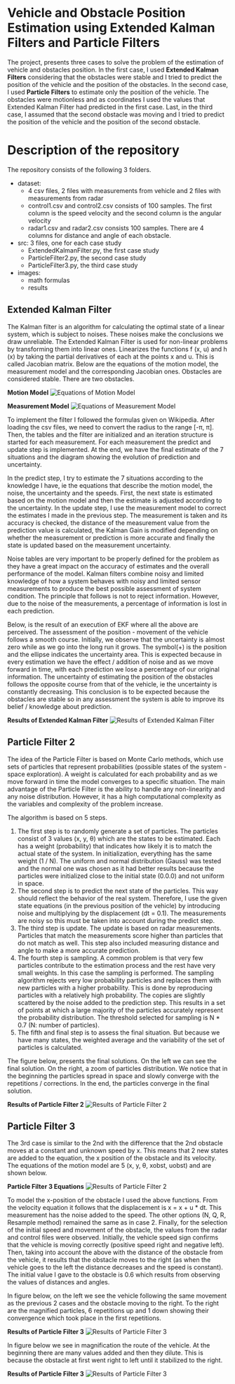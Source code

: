 # Vehicle and Obstacle Position Estimation using Extended Kalman Filters and Particle Filters

The project, presents three cases to solve the problem of the estimation of vehicle and obstacles position. In the first case, I used **Extended Kalman Filters** considering that the obstacles were stable and I tried to predict the position of the vehicle and the position of the obstacles. In the second case, I used **Particle Filters** to estimate only the position of the vehicle. The obstacles were motionless and as coordinates I used the values that Extended Kalman Filter had predicted in the first case. Last, in the third case, I assumed that the second obstacle was moving and I tried to predict the position of the vehicle and the position of the second obstacle.

# Description of the repository

The repository consists of the following 3 folders.

- dataset: 
    - 4 csv files, 2 files with measurements from vehicle and 2 files with measurements from radar
    - control1.csv and control2.csv consists of 100 samples. The first column is the speed velocity and the second column is the angular velocity
    - radar1.csv and radar2.csv consists 100 samples. There are 4 columns for distance and angle of each obstacle. 
- src: 3 files, one for each case study
    - ExtendedKalmanFilter.py, the first case study
    - ParticleFilter2.py, the second case study
    - ParticleFilter3.py, the third case study
- images: 
    - math formulas
    - results

## Extended Kalman Filter

The Kalman filter is an algorithm for calculating the optimal state of a linear system, which is subject to noises. These noises make the conclusions we draw unreliable. The Extended Kalman Filter is used for non-linear problems by transforming them into linear ones. Linearizes the functions f (x, u) and h (x) by taking the partial derivatives of each at the points x and u. This is called Jacobian matrix. Below are the equations of the motion model, the measurement model and the corresponding Jacobian ones. Obstacles are considered stable. There are two obstacles.

**Motion Model**
![Equations of Motion Model](https://github.com/AngelikiTsintzira/Vehicle-and-Obstacle-Position-Estimation-using-Extended-Kalman-and-Particle-Filters/blob/master/images/motionModelEquations.png?raw=true)

**Measurement Model**
![Equations of Measurement Model](https://github.com/AngelikiTsintzira/Vehicle-and-Obstacle-Position-Estimation-using-Extended-Kalman-and-Particle-Filters/blob/master/images/measurementModelEquations.png?raw=true)

To implement the filter I followed the formulas given on Wikipedia. After loading the csv files, we need to convert the radius to the range [-π, π].
Then, the tables and the filter are initialized and an iteration structure is started for each measurement. For each measurement the predict and update step is implemented. At the end, we have the final estimate of the 7 situations and the diagram showing the evolution of prediction and uncertainty. 

In the predict step, I try to estimate the 7 situations according to the knowledge I have, ie the equations that describe the motion model, the noise, the uncertainty and the speeds. First, the next state is estimated based on the motion model and then the estimate is adjusted according to the uncertainty. In the update step, I use the measurement model to correct the estimates I made in the previous step. The measurement is taken and its accuracy is checked, the distance of the measurement value from the prediction value is calculated, the Kalman Gain is modified depending on whether the measurement or prediction is more accurate and finally the state is updated based on the measurement uncertainty.

Noise tables are very important to be properly defined for the problem as they have a great impact on the accuracy of estimates and the overall performance of the model. Kalman filters combine noisy and limited knowledge of how a system behaves with noisy and limited sensor measurements to produce the best possible assessment of system condition. The principle that follows is not to reject information. However, due to the noise of the measurements, a percentage of information is lost in each prediction.

Below, is the result of an execution of EKF where all the above are perceived. The assessment of the position - movement of the vehicle follows a smooth course. Initially, we observe that the uncertainty is almost zero while as we go into the long run it grows. The symbol(+) is the position and the ellipse indicates the uncertainty area. This is expected because in every estimation we have the effect / addition of noise and as we move forward in time, with each prediction we lose a percentage of our original information. The uncertainty of estimating the position of the obstacles follows the opposite course from that of the vehicle, ie the uncertainty is constantly decreasing. This conclusion is to be expected because the obstacles are stable so in any assessment the system is able to improve its belief / knowledge about prediction.

**Results of Extended Kalman Filter**
![Results of Extended Kalman Filter](https://github.com/AngelikiTsintzira/Vehicle-and-Obstacle-Position-Estimation-using-Extended-Kalman-and-Particle-Filters/blob/master/images/ExtendedKalmanFilterResults.png?raw=true)

## Particle Filter 2

The idea of ​​the Particle Filter is based on Monte Carlo methods, which use sets of particles that represent probabilities (possible states of the system - space exploration). A weight is calculated for each probability and as we move forward in time the model converges to a specific situation. The main advantage of the Particle Filter is the ability to handle any non-linearity and any noise distribution. However, it has a high computational complexity as the variables and complexity of the problem increase. 

The algorithm is based on 5 steps. 
1. The first step is to randomly generate a set of particles. The particles consist of 3 values ​​(x, y, θ) which are the states to be estimated. Each has a weight (probability) that indicates how likely it is to match the actual state of the system. In initialization, everything has the same weight (1 / N). The uniform and normal distribution (Gauss) was tested and the normal one was chosen as it had better results because the particles were initialized close to the initial state (0.0.0) and not uniform in space. 
2. The second step is to predict the next state of the particles. This way should reflect the behavior of the real system. Therefore, I use the given state equations (in the previous position of the vehicle) by introducing noise and multiplying by the displacement (dt = 0.1). The measurements are noisy so this must be taken into account during the predict step. 
3. The third step is update. The update is based on radar measurements. Particles that match the measurements score higher than particles that do not match as well. This step also included measuring distance and angle to make a more accurate prediction. 
4. The fourth step is sampling. A common problem is that very few particles contribute to the estimation process and the rest have very small weights. In this case the sampling is performed. The sampling algorithm rejects very low probability particles and replaces them with new particles with a higher probability. This is done by reproducing particles with a relatively high probability. The copies are slightly scattered by the noise added to the prediction step. This results in a set of points at which a large majority of the particles accurately represent the probability distribution. The threshold selected for sampling is N * 0.7 (N: number of particles).
5. The fifth and final step is to assess the final situation. But because we have many states, the weighted average and the variability of the set of particles is calculated.

The figure below, presents the final solutions. On the left we can see the final solution. On the right, a zoom of particles distribution. We notice that in the beginning the particles spread in space and slowly converge with the repetitions / corrections. In the end, the particles converge in the final solution.

**Results of Particle Filter 2**
![Results of Particle Filter 2](https://github.com/AngelikiTsintzira/Vehicle-and-Obstacle-Position-Estimation-using-Extended-Kalman-and-Particle-Filters/blob/master/images/ParticleFilters2Results.png?raw=true)

## Particle Filter 3

The 3rd case is similar to the 2nd with the difference that the 2nd obstacle moves at a constant and unknown speed by x. This means that 2 new states are added to the equation, the x position of the obstacle and its velocity. The equations of the motion model are 5 (x, y, θ, xobst, uobst) and are shown below.

**Particle Filter 3 Equations**
![Results of Particle Filter 2](https://github.com/AngelikiTsintzira/Vehicle-and-Obstacle-Position-Estimation-using-Extended-Kalman-and-Particle-Filters/blob/master/images/particleFilter3Equations.png?raw=true)

To model the x-position of the obstacle I used the above functions. From the velocity equation it follows that the displacement is x = x + u * dt. This measurement has the noise added to the speed. The other options (N, Q, R, Resample method) remained the same as in case 2. Finally, for the selection of the initial speed and movement of the obstacle, the values ​​from the radar and control files were observed. Initially, the vehicle speed sign confirms that the vehicle is moving correctly (positive speed right and negative left). Then, taking into account the above with the distance of the obstacle from the vehicle, it results that the obstacle moves to the right (as when the vehicle goes to the left the distance decreases and the speed is constant). The initial value I gave to the obstacle is 
0.6 which results from observing the values ​​of distances and angles.

In figure below, on the left we see the vehicle following the same movement as the previous 2 cases and the obstacle moving to the right. To the right are the magnified particles, 6 repetitions up and 1 down showing their convergence which took place in the first repetitions. 

**Results of Particle Filter 3**
![Results of Particle Filter 3](https://github.com/AngelikiTsintzira/Vehicle-and-Obstacle-Position-Estimation-using-Extended-Kalman-and-Particle-Filters/blob/master/images/ParticleFilters3Results1.png?raw=true)

 In figure below we see in magnification the route of the vehicle. At the beginning there are many values ​​added and then they dilute. This is because the obstacle at first went right to left until it stabilized to the right.

**Results of Particle Filter 3**
![Results of Particle Filter 3](https://github.com/AngelikiTsintzira/Vehicle-and-Obstacle-Position-Estimation-using-Extended-Kalman-and-Particle-Filters/blob/master/images/ParticleFilters3Results2.png?raw=true)


